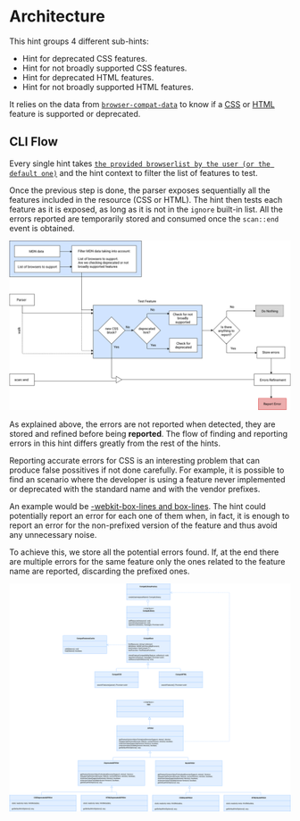 # Architecture

This hint groups 4 different sub-hints:

* Hint for deprecated CSS features.
* Hint for not broadly supported CSS features.
* Hint for deprecated HTML features.
* Hint for not broadly supported HTML features.

It relies on the data from [`browser-compat-data`][browser-compat-data] to
know if a [CSS][browser-compat-data-css] or [HTML][browser-compat-data-html]
feature is supported or deprecated.

## CLI Flow

Every single hint takes [`the provided browserlist by the user (or the default
one)`][browser-context] and the hint context to filter the list of features to
test.

Once the previous step is done, the parser exposes sequentially all the features
included in the resource (CSS or HTML). The hint then tests each feature as it is
exposed, as long as it is not in the `ignore` built-in list. All the errors
reported are temporarily stored and consumed once the `scan::end` event is
obtained.

[![Compat API hint's architecture][architecture]][architecture]

As explained above, the errors are not reported when detected, they are stored
and refined before being **reported**. The flow of finding and reporting errors
in this hint differs greatly from the rest of the hints.

Reporting accurate errors for CSS is an interesting problem that can produce
false possitives if not done carefully. For example, it is possible to find an
scenario where the developer is using a feature never implemented or deprecated
with the standard name and with the vendor prefixes.

An example would be [-webkit-box-lines and box-lines][mdn-box-lines]. The hint
could potentially report an error for each one of them when, in fact, it is
enough to report an error for the non-prefixed version of the feature and thus
avoid any unnecessary noise.

To achieve this, we store all the potential errors found. If, at the end there
are multiple errors for the same feature only the ones related to the feature
name are reported, discarding the prefixed ones.

[![Class inheritance diagram][class-inheritance-diagram]][class-inheritance-diagram]

<!-- Link labels: -->

[browser-compat-data]: https://github.com/mdn/browser-compat-data
[browser-compat-data-css]: https://github.com/mdn/browser-compat-data/tree/master/css
[browser-compat-data-html]: https://github.com/mdn/browser-compat-data/tree/master/html
[browser-context]: https://webhint.io/docs/user-guide/configuring-webhint/browser-context
[mdn-box-lines]: https://developer.mozilla.org/en-US/docs/Web/CSS/box-lines
[architecture]: images/architecture.svg
[class-inheritance-diagram]: images/uml.svg
